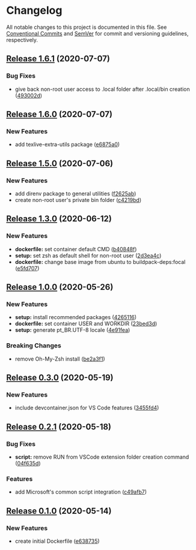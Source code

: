 # Changelog

All notable changes to this project is documented in this file. See
[Conventional Commits](https://conventionalcommits.org) and [SemVer](semver.org)
for commit and versioning guidelines, respectively.

## [Release 1.6.1](https://github.com/guitsilva/docker-latex/releases/tag/v1.6.1) (2020-07-07)

### Bug Fixes

- give back non-root user access to .local folder after .local/bin creation
  ([493002d](https://github.com/guitsilva/docker-latex/commit/493002d))

## [Release 1.6.0](https://github.com/guitsilva/docker-latex/releases/tag/v1.6.0) (2020-07-07)

### New Features

- add texlive-extra-utils package
  ([e6875a0](https://github.com/guitsilva/docker-latex/commit/e6875a0))

## [Release 1.5.0](https://github.com/guitsilva/docker-latex/releases/tag/v1.5.0) (2020-07-06)

### New Features

- add direnv package to general utilities
  ([f2625ab](https://github.com/guitsilva/docker-latex/commit/f2625ab))
- create non-root user's private bin folder
  ([c4219bd](https://github.com/guitsilva/docker-latex/commit/c4219bd))

## [Release 1.3.0](https://github.com/guitsilva/docker-latex/releases/tag/v1.3.0) (2020-06-12)

### New Features

- **dockerfile:** set container default CMD
  ([b40848f](https://github.com/guitsilva/docker-latex/commit/b40848f))
- **setup:** set zsh as default shell for non-root user
  ([2d3ea4c](https://github.com/guitsilva/docker-latex/commit/2d3ea4c))
- **dockerfile:** change base image from ubuntu to buildpack-deps:focal
  ([e5fd707](https://github.com/guitsilva/docker-latex/commit/e5fd707))

## [Release 1.0.0](https://github.com/guitsilva/docker-latex/releases/tag/v1.0.0) (2020-05-26)

### New Features

- **setup:** install recommended packages
  ([4265116](https://github.com/guitsilva/docker-latex/commit/4265116))
- **dockerfile:** set container USER and WORKDIR
  ([23bed3d](https://github.com/guitsilva/docker-latex/commit/23bed3d))
- **setup:** generate pt_BR.UTF-8 locale
  ([4e91fea](https://github.com/guitsilva/docker-latex/commit/4e91fea))

### Breaking Changes

- remove Oh-My-Zsh install
  ([be2a3f1](https://github.com/guitsilva/docker-latex/commit/be2a3f1))

## [Release 0.3.0](https://github.com/guitsilva/docker-latex/releases/tag/v0.3.0) (2020-05-19)

### New Features

- include devcontainer.json for VS Code features
  ([3455fd4](https://github.com/guitsilva/docker-latex/commit/3455fd4))

## [Release 0.2.1](https://github.com/guitsilva/docker-latex/releases/tag/v0.2.1) (2020-05-18)

### Bug Fixes

- **script:** remove RUN from VSCode extension folder creation command
  ([04f635d](https://github.com/guitsilva/docker-latex/commit/04f635d))

### Features

- add Microsoft's common script integration
  ([c49afb7](https://github.com/guitsilva/docker-latex/commit/c49afb7))

## [Release 0.1.0](https://github.com/guitsilva/docker-latex/releases/tag/v0.1.0) (2020-05-14)

### New Features

- create initial Dockerfile
  ([e638735](https://github.com/guitsilva/docker-latex/commit/e638735))
